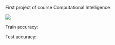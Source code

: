 <p>First project of course Computational Intelligence</p>

<img src='costs/cost5test.png'>

<p>Train accuracy: </p>
<p>Test accuracy: </p>
